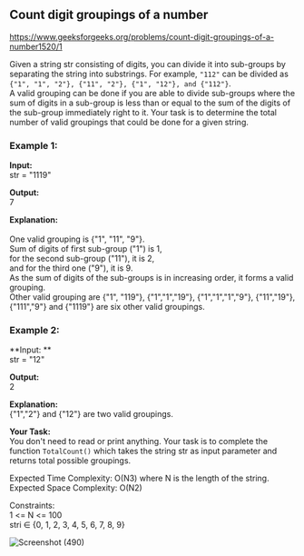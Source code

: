 ## Count digit groupings of a number

https://www.geeksforgeeks.org/problems/count-digit-groupings-of-a-number1520/1

Given a string str consisting of digits, you can divide it into sub-groups by separating the string into substrings. For example, `"112"` can be divided as `{"1", "1", "2"}, {"11", "2"}, {"1", "12"}, and {"112"}`.
 <br>
A valid grouping can be done if you are able to divide sub-groups where the sum of digits in a sub-group is less than or equal to the sum of the digits of the sub-group immediately right to it. Your task is to determine the total number of valid groupings that could be done for a given string.
 <br>
### Example 1:  <br>

**Input:** <br> 
str = "1119" <br>

**Output:** <br> 
7 <br>

**Explanation:** <br>  
One valid grouping is {"1", "11", "9"}. <br>
Sum of digits of first sub-group ("1") is 1, <br>
for the second sub-group ("11"), it is 2,  <br>
and for the third one ("9"), it is 9. <br>
As the sum of digits of the sub-groups is 
in increasing order, it forms a valid grouping. <br>
Other valid grouping are {"1", "119"}, {"1","1","19"}, 
{"1","1","1","9"}, {"11","19"}, {"111","9"} and {"1119"}
are six other valid groupings. <br>
### Example 2: <br>

**Input: ** <br>
str = "12" <br>

**Output:** <br> 
2 <br>

**Explanation:** <br> 
{"1","2"} and {"12"} are two valid groupings. <br>

**Your Task:** <br>
You don't need to read or print anything. Your task is to complete the function `TotalCount()` which takes the string str as input parameter and returns total possible groupings. <br>

Expected Time Complexity: O(N3) where N is the length of the string. <br>
Expected Space Complexity: O(N2) <br>

Constraints: <br>
1 <= N <= 100 <br>
stri ∈ {0, 1, 2, 3, 4, 5, 6, 7, 8, 9} <br>

![Screenshot (490)](https://github.com/shanvii/DSA-GFG-Coding-questions/assets/81086303/9a574906-33d0-4771-9f9e-c31b8e01b9dd)


